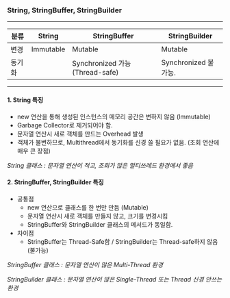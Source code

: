 ### String, StringBuffer, StringBuilder

----

| 분류   | String    | StringBuffer                    | StringBuilder        |
| ------ | --------- | ------------------------------- | -------------------- |
| 변경   | Immutable | Mutable                         | Mutable              |
| 동기화 |           | Synchronized 가능 (Thread-safe) | Synchronized 불가능. |

---

#### 1. String 특징

* new 연산을 통해 생성된 인스턴스의 메모리 공간은 변하지 않음 (Immutable)
* Garbage Collector로 제거되어야 함.
* 문자열 연산시 새로 객체를 만드는 Overhead 발생
* 객체가 불변하므로, Multithread에서 동기화를 신경 쓸 필요가 없음. (조회 연산에 매우 큰 장점)

*String 클래스 : 문자열 연산이 적고, 조회가 많은 멀티쓰레드 환경에서 좋음*

#### 2. StringBuffer, StringBuilder 특징

- 공통점
  - new 연산으로 클래스를 한 번만 만듬 (Mutable)
  - 문자열 연산시 새로 객체를 만들지 않고, 크기를 변경시킴
  - StringBuffer와  StringBuilder 클래스의 메서드가 동일함.
- 차이점
  - StringBuffer는 Thread-Safe함 / StringBuilder는 Thread-safe하지 않음 (불가능)

*StringBuffer 클래스 : 문자열 연산이 많은 Multi-Thread 환경*

*StringBuilder 클래스 : 문자열 연산이 많은 Single-Thread 또는 Thread 신경 안쓰는 환경*